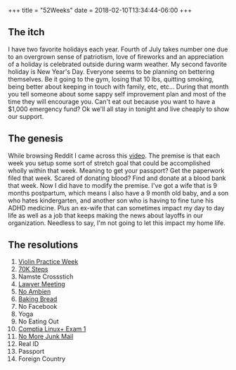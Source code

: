 +++
title = "52Weeks"
date = 2018-02-10T13:34:44-06:00
+++

## The itch

I have two favorite holidays each year.  Fourth of July takes number one due to an overgrown sense of patriotism, love of fireworks and an appreciation of a holiday is celebrated outside during warm weather.  My second favorite holiday is New Year's Day.  Everyone seems to be planning on bettering themselves.  Be it going to the gym, losing that 10 lbs, quitting smoking, being better about keeping in touch with family, etc, etc...  During that month you tell someone about some sappy self improvement plan and most of the time they will encourage you.  Can't eat out because you want to have a $1,000 emergency fund?  Ok we'll all stay in tonight and live cheaply to show our support.

## The genesis

While browsing Reddit I came across this [video](https://www.youtube.com/watch?v=Iooz1TrCmbs).  The premise is that each week you setup some sort of stretch goal that could be accomplished wholly within that week.  Meaning to get your passport?  Get the paperwork filed that week.  Scared of donating blood?  Find and donate at a blood bank that week.  Now I did have to modify the premise.  I've got a wife that is 9 months postpartum, which means I also have a 9 month old baby, and a son who hates kindergarten, and another son who is having to fine tune his ADHD medicine.  Plus an ex-wife that can sometimes impact my day to day life as well as a job that keeps making the news about layoffs in our organization.  Needless to say, I'm not going to let this impact my home life.

## The resolutions
1. [Violin Practice Week](/2018/02/13/152---violin-practice-every-day/)
2. [70K Steps](/2018/02/13/252---70k-steps/)
3. Namste Crossstich
4. [Lawyer Meeting](/2018/02/19/452---custody-meeting-with-lawyer/)
5. [No Ambien](/2018/02/24/552---no-ambien/)
6. [Baking Bread](/2018/03/21/652---baking_bread/)
7. No Facebook
8. Yoga
9. No Eating Out
10. [Comptia Linux+ Exam 1](/2018/02/13/1052---lx0-103-test/)
11. [No More Junk Mail](/2018/03/05/1152---junk-mail-war/)
12. Real ID
13. Passport
14. Foreign Country
